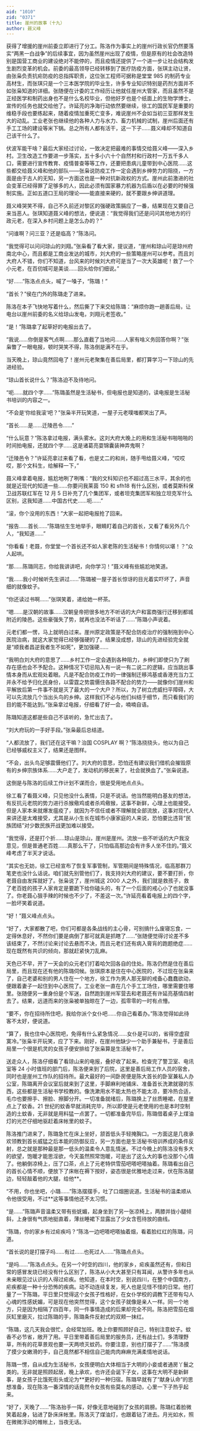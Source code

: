 ```yaml
---
aid: "1010"
zid: "0371"
title: 崖州的故事（十九）
author: 聂义峰
---
```


获得了增援的崖州前委立即进行了分工。陈洛作为事实上的崖州行政长官仍然要落实“两黑一白战争”的后续事宜，因为虽然崖州出现了疫情，但是原有的社会改造特别是国营工商业的建设绝对不能停的，而且疫情还提供了一个进一步让社会结构发生剧烈变革的机会。前委的最高领导已经转移到了医疗防疫方面，张琪主动让贤，由张枭负责抗疟防疫的总指挥职责，这位张工程师可据称是堂堂 985 的制药专业高材生，而张琪只是一个三本医学院的毕业生，许多专业知识特别是药剂方面并不如张枭知道的详细。张随便在计委的工作经历让他就任崖州大管家，而且虽然不是正经医学和制药出身也不是什么名校毕业，但他好歹也是个纸面上的生物学博士，宣传的任务也就交给他了。许延亮的净海行动依然要继续，徐工的国民军是重要的维稳手段也要练起来，随着疫情加重死亡变多，难说崖州不会如当初三亚那样发生大的动乱。工业老张也继续他的各种人力与水力、畜力机械的试制，崖州后面还有手工工场的建设等米下锅。总之所有人都有活干，这一下子……聂义峰却不知道自己该干什么了。

伏波军能干啥？最后大家经过讨论，一致决定把最难的事情交给聂义峰——深入乡村。卫生改造工作要进一步落实，五十多小六十个自然村和行政村一万五千多人口，需要进行宣传教育、疫情普查等等工作，还要把患病儿童带到中心医院……这些都交给聂义峰和他的部队——张枭说防疫工作一定会遇到乡绅势力的阻挠，一方面是由于古人的无知，另一方面这也是一种对抗新政权的方式。崖州此前激进的社会变革已经得罪了足够多的人，因此必须有国家暴力机器为后盾以在必要的时候强制实施。正如五道口王局的理论——能直接来硬的，就不要跟乡绅讲道理。

聂义峰哭笑不得，自己不久前还对黎区的强硬政策膈应了一番，结果现在又要自己来当恶人。张琪知道聂义峰的想法，便说道：“我觉得我们还是问问其他地方的行政元老，在深入乡村问题上是怎么办的？”

“问谁啊？问三亚？还是临高？”陈洛问。

“我觉得可以问问琼山的刘翔。”张枭看了看大家，提议道，“崖州和琼山可是琼州府南北中心，而且都是工商业发达的城市，刘大府的一些策略崖州可以参考。而且刘大府人不错，你们不知道，台风来的时候刘大府可是当了一次大英雄呢！救了一个小元老，在百仞城可是美谈……回头给你们细说。”

“好……”陈洛点点头，喊了一嗓子，“陈璐！”

“首长？”侯在门外的陈璐走了进来。

陈洛在本子飞快地写着什么，然后撕了下来交给陈璐：“麻烦你跑一趟善后局，让电台以崖州前委的名义给琼山发电，刘翔元老签收。”

“是！”陈璐拿了起草好的电报出去了。

“我说……你倒是客气点啊……那么直截了当地问……人家有啥义务回答你啊？”张枭瞥了一眼电报，顿时哭笑不得，陈洛倒是满不在乎。

当天晚上，琼山竟然回电了！崖州元老聚集在善后局里，都打算学习一下琼山的先进经验。

“琼山首长说什么？”陈洛迫不及待地问。

“呃……就四个字……”陈璐虽然是生活秘书，但电报也是知道的，读电报是生活秘书培训的内容之一。

“不会是‘你给我滚‘吧？”张枭半开玩笑道，一屋子元老噗嗤都笑出了声。

“首长……是……迁陵邑令……”

“什么玩意？”陈洛拿过电报，满头雾水。这刘大府大晚上的用和生活秘书啪啪啪的时间拍电报，还就四个字……这是诸葛亮耍锦囊装神弄鬼啊？

“迁陵邑令？”许延亮拿过来看了看，也是丈二的和尚，随手甩给聂义峰，“哎哎哎，那个文科生，给解释一下，”

聂义峰拿着电报，尴尬地咧了咧嘴：“我的文科知识也不超过高三水平，其余的也就是近现代的知道一些……你要问我莱茵 150 和 sfh18 有什么区别，或者莫斯科保卫战苏联红军在 12 月 5 日补充了几个集团军，或者坦克集团军和独立坦克军什么区别，这我知道……中国古代史……呃……”

“滚，你个没用的东西！”大家一起把电报抢了回来。

“报告……首长……”陈璐怯生生地举手，眼睛盯着自己的首长，又看了看另外几个人，“我知道……”

“你看看！老聂，你堂堂一个首长还不如人家老陈的生活秘书！你情何以堪！？”众人起哄。

“那……陈璐同志，你给我讲讲吧，向你学习！”聂义峰有些尴尬地笑道。

“我……我小时候听先生讲过……”陈璐被一屋子首长惊讶的目光着实吓坏了，声音细的就像蚊子。

“你还读过书啊……”张琪笑着，递给她一杯茶。

“嗯……是汉朝的故事……汉朝皇帝把很多地方不听话的大户和富商强行迁移到都城附近的陵邑。这些豪强失了势，就再也没法不听话了……”陈璐小声说着。

元老们都一愣，马上就明白过来。崖州原定政策是不配合防疫治疗的强制拖到中心医院治病，就这大家觉得已经够强硬的了。结果没成想，琼山的先进经验完全就是“顺我者昌逆我者生不如死”，更加强硬……

“我明白刘大府的意思了……乡村工作一定会遇到各种阻力，乡绅们即使只为了刷存在感也会不予配合。这种情况下切忌陷入有一说一有二说二的逻辑，应当跳出事情本身而从宏观处着眼。凡是不配合防疫工作的一律强制迁移鸿基或香港充当力工并永不给予归化民身份，以雷霆之势震慑住各路不配合的势力——就像你们崖州和平解放后第一件事不就是灭了最大的一个大户？所以，为了树立虎威扫平障碍，大可以先流放几个当出头鸟的乡绅。这样我们不必与他们纠结于细节，而只看我们的目的能不能达到。”张枭拿过电报，仔细看了好一会，喃喃自语。

陈璐知道这都是些自己不该听的，急忙出去了。

“刘大府玩的一手好手段。”张枭最后总结道。

“人都流放了，我们还在这干嘛？治国 COSPLAY 啊？”陈洛挠挠头，他以为自己已经够威权主义了，结果还是图样。

“不会，出头鸟足够震慑他们了。刘大府的意思，恐怕还有建议我们借机会摧毁原有的乡绅宗族体系……大户走了，发动机的移民来了，社会就换血了。”张枭说道。

这倒是与陈洛的后续工作计划不谋而合，很是受用地点点头。

徐工看了看聂义峰，只见他没什么表情，只是不说话。他当然能明白基友的想法，有反抗元老院的势力进行杀猴儆鸡或者杀鸡儆猴，这事不新鲜，心理上也能接受。但是人家本来就爆发瘟疫了，就因为不信任或者不理解就全部流放，这事对现代人来讲还是太难接受，尤其是从小生长在城市小康家庭的人来说，恐怕要比违背“民族团结”对少数民族开战更加难以接受。

“我觉得，还是打个折……琼山是琼山，崖州是崖州。流放一些不听话的大户我没意见，但是普通老百姓……真那么干了，只怕临高那边会有许多人坐不住的。”聂义峰考虑了半天才说话。

“其实也无妨，徐工已经宣布了恢复军事管制，军管期间是特殊情况，临高那群刀笔吏也没什么话说。咱们就先别管他们了，我支持刘大府的建议，要不要打折，你老聂自由发挥就好了。张枭说了，崖州城这 2000 人之外，我们就是救孩子，救了老百姓的孩子人家肯定是要跪下给你磕头的，有了一个后面的戒心小了也就没事了。你老聂心狠手辣的时候也不少了，不差这一次。”许延亮看着电报上的四个字，一脸坏笑着说道。

“好！”聂义峰点点头。

“好了，大家都散了吧，你们可都是各条战线的主心骨，可别搞什么废寝忘食，一定得休息好，不然你们要是病倒了那可就真是抓瞎了……”张随便觉得讨论差不多该结束了，不然讨论来讨论去悬而不决，而且元老们还有病入膏肓的跑题绝症……现在既然有共识的倾向，那就赶紧快刀乱麻。

天色已不早，开了一天会的众元老们打着哈欠回各自的住处。陈洛仍然是住在善后局里，而且现在还有他的陈璐伺候。张琪原本是住在中心医院的，不过现在张枭来了，自己老婆和别的男人住在一个地方，徐工作为男人那无聊的戒备心蠢蠢欲动，便跟着妻子一起住到中心医院了。工业老张一直在几个手工工场住，哪里需要住哪里。张随便另一重身份是个军迷，自然跑到崖州军营去和老聂还有许延亮基情四射去了。结果，远道而来的张枭被单独晾在了一边，孤零零的一时有点懵。

“要不，你在招待所住吧，我给你派个女仆吧……你自己看着办。”陈洛觉得如此待客不太好，便说道。

“算了，我也住中心医院吧，免得有什么紧急情况……女仆是可以的，省得空虚寂寞冷。”张枭半开玩笑，应了下来。刚好，在崖州他缺少一个助手兼秘书，于是善后局里一个很是机灵的女孩子便安排给了张枭算是生活秘书了。

送走众人，陈洛仔细看了看琼山来的电报，叠好收了起来。检查完了警卫室、电讯室等 24 小时值班的部门后，陈洛便来到了后院，这里是善后局工作人员的宿舍，同时也是崖州工作队的招待所。最大最好的一间卧房便是陈大首长的卧室兼私人办公室，陈璐离开会议室后就来到了这里，手脚麻利地铺床、准备首长洗漱就寝的东西，这些都是生活秘书学校教的。像洗漱用水不能太热也不能太凉，要冷热合适，毛巾也要擦手、擦脸、擦脚分开。一切准备就绪后，陈璐换上了丝质睡裙，在屋里点上了蚊香。21 世纪的蚊香早就消耗完毕，所以即使是元老使用的也是本时空制造的土蚊香，无非就是用料猛一点罢了。一切都准备完毕后，陈璐借着桌子上煤油灯的光芒仔细地驱赶着床帐里的蚊子。

陈洛推门进来了，陈璐急忙在床上坐好，颔首低头手轻掩胸口。一方面这是几夜承欢领教到首长威猛之后本能的防御反应，另一方面也是生活秘书培训养成的条件反射，总之就是那种最是那一低头的温柔令人意乱情迷。不过今晚上的陈洛没有多大的欲望，饱暖才能思淫欲，今天虽然照常饱暖，可是出了这么大的事也没那个心情了。他躺倒凉椅上，压了口茶，点上了元老特供雪茄吧嗒吧嗒抽着。陈璐看出自己的首长心情不顺，便放下了床帐在褥下按好，姿态很是优雅地走过来，伏在陈洛腿边，轻轻敲着他的大腿，给他\*\*。

“不用，你也坐吧，小璐……”陈洛摆摆手，吐了口烟圈说道。生活秘书的温柔顺从令他很受用，不过\*\*这等事情他还不太习惯。

“是……”陈璐声音温柔又带有些妩媚，起身坐到了另一张凉椅上，两膝并拢小腿倾斜，上身很有气质地挺直着，薄丝睡裙下显露出了少女含苞待放的曲线。

“陈璐，你的家乡有过疟疾吗？”陈洛一边吧嗒吧嗒抽着烟，看着脸红红的陈璐，问道。

“首长说的是打摆子吗……有过……也死过人……”陈璐点点头。

“是吗……”陈洛点点头。在另一个时空的四川，他的家乡，疟疾虽然还有，但和日常的感冒发烧已经没有什么区别了，陈洛从小大大甚至只有耳闻，从警许多年也从未亲眼见过认识的人得过疟疾。他知道，在本时空，别说四川，在整个中国南方，疟疾都是一种十分恐怖的疾病。动不动连续复发，死人也是见怪不怪的日常。他打量了一下陈璐，平日里只觉得这个女孩子性格好，在女仆学校的调教下还带有勾人心魂的性感妩媚，可是现在他突然觉得，这个女孩子就像是亲人一样。同一个地方，只是因为相隔了四百年，同一件事情造成的后果却完全不同。陈洛把雪茄在烟灰缸里磨灭，拉过陈璐的手，陈璐条件反射式的双颊一抹红。

“陈璐，这几天我会很忙，会经常加班。晚上你要照顾好自己，特别注意蚊子。蚊香不必节省，敞开了用。平日里带着善后局里的服务员，还有战士们，多清理野草，所有的花草景观也要一天两喷灭蚊药。你要注意，别也打摆子了……”陈洛摸了摸少女嫩滑的手，自己竟然都不相信自己能肉肉麻麻充满柔情地说话。

陈璐一愣，自从成为生活秘书，女孩便明白大体相当于大明的小妾或者通房丫鬟之类的。无非就是照顾起居，晚上承欢，也许还会诞下子女，这事在大明不是新鲜事，是女孩子比饿死街头或沦为\*\*更好的一种归宿。陈璐早就有了“献身认命”的思想准备，现在陈洛一番深情的话竟然令女孩有些莫名的感动，心里一下子热乎起来。

“好了，天晚了……”陈洛抬手一挥，好像无意地碰到了女孩的肩膀。陈璐红着脸微笑着起身，钻进了卧床床帐里。陈洛灭了煤油灯，也跟着钻了进去。月光如水，照在微微浮动的帷帐上，当夜无话。
